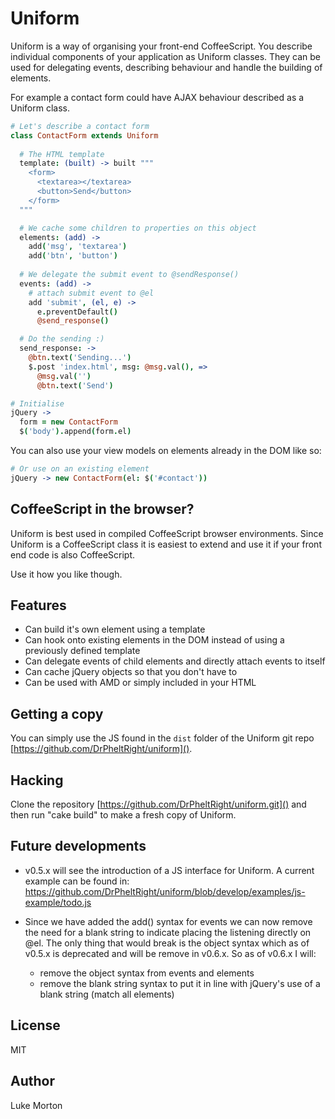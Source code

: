 # Uniform

Uniform is a way of organising your front-end CoffeeScript.
You describe individual components of your application as
Uniform classes. They can be used for delegating events,
describing behaviour and handle the building of elements.

For example a contact form could have AJAX behaviour described
as a Uniform class.

``` coffeescript
# Let's describe a contact form
class ContactForm extends Uniform
    
  # The HTML template
  template: (built) -> built """
    <form>
      <textarea></textarea>
      <button>Send</button>
    </form>
  """

  # We cache some children to properties on this object
  elements: (add) ->
    add('msg', 'textarea')
    add('btn', 'button')
  
  # We delegate the submit event to @sendResponse()
  events: (add) ->
    # attach submit event to @el
    add 'submit', (el, e) ->
      e.preventDefault()
      @send_response()

  # Do the sending :)
  send_response: ->
    @btn.text('Sending...')
    $.post 'index.html', msg: @msg.val(), =>
      @msg.val('')
      @btn.text('Send')

# Initialise
jQuery ->
  form = new ContactForm
  $('body').append(form.el)
```

You can also use your view models on elements already in
the DOM like so:

``` coffeescript
# Or use on an existing element
jQuery -> new ContactForm(el: $('#contact'))
```

## CoffeeScript in the browser?

Uniform is best used in compiled CoffeeScript browser
environments. Since Uniform is a CoffeeScript class it is
easiest to extend and use it if your front end code is also
CoffeeScript.

Use it how you like though.

## Features

 - Can build it's own element using a template
 - Can hook onto existing elements in the DOM instead of using
   a previously defined template
 - Can delegate events of child elements and directly attach
   events to itself
 - Can cache jQuery objects so that you don't have to
 - Can be used with AMD or simply included in your HTML

## Getting a copy

You can simply use the JS found in the `dist` folder of the
Uniform git repo [https://github.com/DrPheltRight/uniform]().

## Hacking

Clone the repository [https://github.com/DrPheltRight/uniform.git]()
and then run "cake build" to make a fresh copy of Uniform.

## Future developments

 - v0.5.x will see the introduction of a JS interface for
   Uniform. A current example can be found in:
   https://github.com/DrPheltRight/uniform/blob/develop/examples/js-example/todo.js

 - Since we have added the add() syntax for events we can now
   remove the need for a blank string to indicate placing the
   listening directly on @el. The only thing that would break
   is the object syntax which as of v0.5.x is deprecated and
   will be remove in v0.6.x. So as of v0.6.x I will:
    - remove the object syntax from events and elements
    - remove the blank string syntax to put it in line with
      jQuery's use of a blank string (match all elements)

## License

MIT

## Author

Luke Morton
